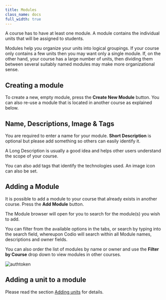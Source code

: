 ```yaml
---
title: Modules
class_name: docs
full_width: true
---
```


A course has to have at least one module. A module contains the individual units that will be assigned to students. 

Modules help you organize your units into logical groupings. If your course only contains a few units then you may want only a single module. If, on the other hand, your course has a large number of units, then dividing them between several suitably named modules may make more organizational sense.

## Creating a module
To create a new, empty module, press the **Create New Module** button. You can also re-use a module that is located in another course as explained below.

## Name, Descriptions, Image & Tags
You are required to enter a name for your module. **Short Description** is optional but please add something so others can easily identify it.

A Long Description is usually a good idea and helps other users understand the scope of your course.

You can also add tags that identify the technologies used. An image icon can also be set.

## Adding a Module
It is possible to add a module to your course that already exists in another course. Press the **Add Module** button. 

The Module browser will open for you to search for the module(s) you wish to add. 

You can filter from the available options in the tabs, or search by typing into the search field, whereupon Codio will search within all Module names, descriptions and owner fields.

You can also order the list of modules by name or owner and use the **Filter by Course** drop down to view modules in other courses.

<img alt="authtoken" src="/img/docs/module_browser.png" class="simple"/>

## Adding a unit to a module
Please read the section [Adding units](/docs/courses/units/unit-add) for details.


